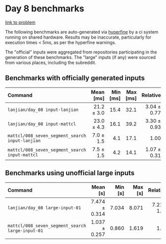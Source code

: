 # Day 8 benchmarks

[link to problem](http://adventofcode.com/2021/day/8)

The following benchmarks are auto-generated via [hyperfine](https://github.com/sharkdp/hyperfine) by a ci system running on shared hardware. Results may be inaccurate, particularly for execution times < 5ms, as per the hyperfine warnings.

The "official" inputs were aggregated from repositories participating in the generation of these benchmarks. The "large" inputs (if any) were sourced from various places, including the subreddit.

## Benchmarks with officially generated inputs
| Command | Mean [ms] | Min [ms] | Max [ms] | Relative |
|:---|---:|---:|---:|---:|
| `lanjian/day_08 input-lanjian` | 21.2 ± 3.0 | 15.4 | 32.1 | 3.04 ± 0.77 |
| `lanjian/day_08 input-mattcl` | 23.0 ± 4.3 | 16.1 | 39.2 | 3.30 ± 0.93 |
| `mattcl/008_seven_segment_search input-lanjian` | 7.0 ± 1.5 | 4.1 | 17.1 | 1.00 |
| `mattcl/008_seven_segment_search input-mattcl` | 7.5 ± 1.5 | 4.2 | 14.1 | 1.07 ± 0.31 |
## Benchmarks using unofficial large inputs
| Command | Mean [s] | Min [s] | Max [s] | Relative |
|:---|---:|---:|---:|---:|
| `lanjian/day_08 large-input-01` | 7.474 ± 0.314 | 7.034 | 8.071 | 7.21 ± 1.81 |
| `mattcl/008_seven_segment_search large-input-01` | 1.037 ± 0.257 | 0.860 | 1.619 | 1.00 |
